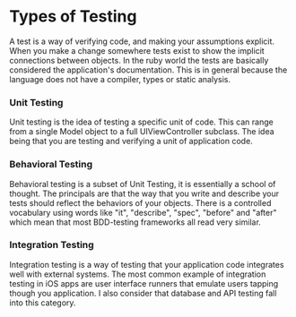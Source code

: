 # Types of Testing

A test is a way of verifying code, and making your assumptions explicit. When you make a change somewhere tests exist to show the implicit connections between objects. In the ruby world the tests are basically considered the application's documentation. This is in general because the language does not have a compiler, types or static analysis.

### Unit Testing

Unit testing is the idea of testing a specific unit of code. This can range from a single Model object to a full UIViewController subclass. The idea being that you are testing and verifying a unit of application code.

### Behavioral Testing

Behavioral testing is a subset of Unit Testing, it is essentially a school of thought. The principals are that the way that you write and describe your tests should reflect the behaviors of your objects. There is a controlled vocabulary using words like "it", "describe", "spec", "before" and "after" which mean that most BDD-testing frameworks all read very similar.

### Integration Testing

Integration testing is a way of testing that your application code integrates well with external systems. The most common example of integration testing in iOS apps are user interface runners that emulate users tapping though you application. I also consider that database and API testing fall into this category.
